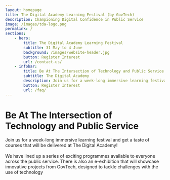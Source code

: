 ```yaml
---
layout: homepage
title: The Digital Academy Learning Festival (by GovTech)
description: Championing Digital Confidence in Public Service
image: /images/tda-logo.png
permalink: /
sections:
    - hero:
        title: The Digital Academy Learning Festival
        subtitle: 31 May to 4 June
        background: /images/website-header.jpg
        button: Register Interest
        url: /contact-us/
    - infobar:
        title: Be At The Intersection of Technology and Public Service
        subtitle: The Digital Academy
        description: Join us for a week-long immersive learning festival and get a taste of courses that will be delivered at The Digital Academy! We have lined up a series of exciting programmes available to everyone across the public service. There is also an e-exhibition that will showcase innovative projects from GovTech, designed to tackle challenges with the use of technology.
        button: Register Interest
        url: /faq/
---
```


# Be At The Intersection of Technology and Public Service
Join us for a week-long immersive learning festival and get a taste of courses that will be delivered at The Digital Academy! <br> <br>
        We have lined up a series of exciting programmes available to everyone across the public service. There is also an e-exhibition that will showcase innovative projects from GovTech, designed to tackle challenges with the use of technology


